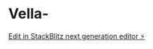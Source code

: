 # Vella-

[Edit in StackBlitz next generation editor ⚡️](https://stackblitz.com/~/github.com/SiddharthPerkar/Vella-)